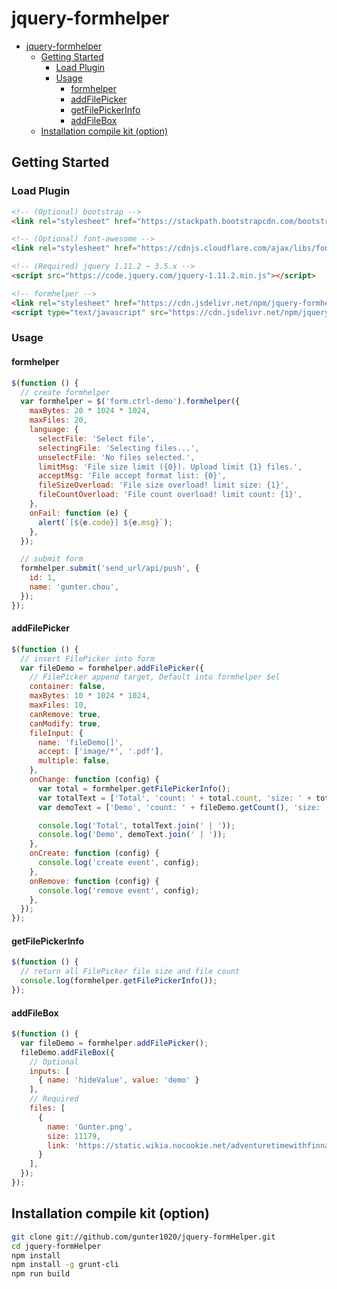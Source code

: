 # jquery-formhelper

- [jquery-formhelper](#jquery-formhelper)
  - [Getting Started](#getting-started)
    - [Load Plugin](#load-plugin)
    - [Usage](#usage)
      - [formhelper](#formhelper)
      - [addFilePicker](#addfilepicker)
      - [getFilePickerInfo](#getfilepickerinfo)
      - [addFileBox](#addfilebox)
  - [Installation compile kit (option)](#installation-compile-kit-option)

## Getting Started

### Load Plugin

```html
<!-- (Optional) bootstrap -->
<link rel="stylesheet" href="https://stackpath.bootstrapcdn.com/bootstrap/4.5.2/css/bootstrap.min.css" />

<!-- (Optional) font-awesome -->
<link rel="stylesheet" href="https://cdnjs.cloudflare.com/ajax/libs/font-awesome/5.15.1/css/all.min.css" />

<!-- (Required) jquery 1.11.2 ~ 3.5.x -->
<script src="https://code.jquery.com/jquery-1.11.2.min.js"></script>

<!-- formhelper -->
<link rel="stylesheet" href="https://cdn.jsdelivr.net/npm/jquery-formhelper/dist/css/jquery-formhelper.min.css" />
<script type="text/javascript" src="https://cdn.jsdelivr.net/npm/jquery-formhelper/dist/js/jquery-formhelper.min.js"></script>
```

### Usage

#### formhelper

```javascript
$(function () {
  // create formhelper
  var formhelper = $('form.ctrl-demo').formhelper({
    maxBytes: 20 * 1024 * 1024,
    maxFiles: 20,
    language: {
      selectFile: 'Select file',
      selectingFile: 'Selecting files...',
      unselectFile: 'No files selected.',
      limitMsg: 'File size limit ({0}). Upload limit {1} files.',
      acceptMsg: 'File accept format list: {0}',
      fileSizeOverload: 'File size overload! limit size: {1}',
      fileCountOverload: 'File count overload! limit count: {1}',
    },
    onFail: function (e) {
      alert(`[${e.code}] ${e.msg}`);
    },
  });

  // submit form
  formhelper.submit('send_url/api/push', {
    id: 1,
    name: 'gunter.chou',
  });
});
```

#### addFilePicker

```javascript
$(function () {
  // insert FilePicker into form
  var fileDemo = formhelper.addFilePicker({
    // FilePicker append target, Default into formhelper $el
    container: false,
    maxBytes: 10 * 1024 * 1024,
    maxFiles: 10,
    canRemove: true,
    canModify: true,
    fileInput: {
      name: 'fileDemo[]',
      accept: ['image/*', '.pdf'],
      multiple: false,
    },
    onChange: function (config) {
      var total = formhelper.getFilePickerInfo();
      var totalText = ['Total', 'count: ' + total.count, 'size: ' + total.sizeHum];
      var demoText = ['Demo', 'count: ' + fileDemo.getCount(), 'size: ' + fileDemo.getSize(true)];

      console.log('Total', totalText.join(' | '));
      console.log('Demo', demoText.join(' | '));
    },
    onCreate: function (config) {
      console.log('create event', config);
    },
    onRemove: function (config) {
      console.log('remove event', config);
    },
  });
});
```

#### getFilePickerInfo

```javascript
$(function () {
  // return all FilePicker file size and file count
  console.log(formhelper.getFilePickerInfo());
});
```

#### addFileBox

```javascript
$(function () {
  var fileDemo = formhelper.addFilePicker();
  fileDemo.addFileBox({
    // Optional
    inputs: [
      { name: 'hideValue', value: 'demo' }
    ],
    // Required
    files: [
      {
        name: 'Gunter.png',
        size: 11179,
        link: 'https://static.wikia.nocookie.net/adventuretimewithfinnandjake/images/6/68/Gunter.png',
      }
    ],
  });
});
```

## Installation compile kit (option)

```bash
git clone git://github.com/gunter1020/jquery-formHelper.git
cd jquery-formHelper
npm install
npm install -g grunt-cli
npm run build
```
